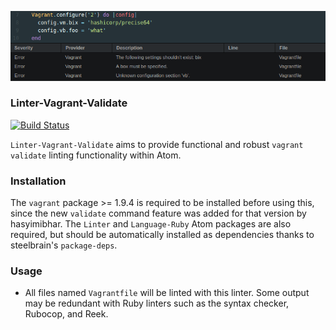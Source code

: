 ![Preview](https://raw.githubusercontent.com/mschuchard/linter-vagrant-validate/master/linter_vagrant_validate.png)

### Linter-Vagrant-Validate
[![Build Status](https://travis-ci.org/mschuchard/linter-vagrant-validate.svg?branch=master)](https://travis-ci.org/mschuchard/linter-vagrant-validate)

`Linter-Vagrant-Validate` aims to provide functional and robust `vagrant validate` linting functionality within Atom.

### Installation
The `vagrant` package >= 1.9.4 is required to be installed before using this, since the new `validate` command feature was added for that version by hasyimibhar. The `Linter` and `Language-Ruby` Atom packages are also required, but should be automatically installed as dependencies thanks to steelbrain's `package-deps`.

### Usage
- All files named `Vagrantfile` will be linted with this linter. Some output may be redundant with Ruby linters such as the syntax checker, Rubocop, and Reek.
